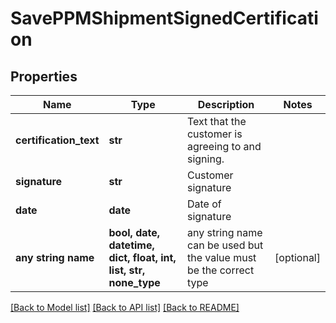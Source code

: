 # SavePPMShipmentSignedCertification


## Properties
Name | Type | Description | Notes
------------ | ------------- | ------------- | -------------
**certification_text** | **str** | Text that the customer is agreeing to and signing. | 
**signature** | **str** | Customer signature | 
**date** | **date** | Date of signature | 
**any string name** | **bool, date, datetime, dict, float, int, list, str, none_type** | any string name can be used but the value must be the correct type | [optional]

[[Back to Model list]](../README.md#documentation-for-models) [[Back to API list]](../README.md#documentation-for-api-endpoints) [[Back to README]](../README.md)


